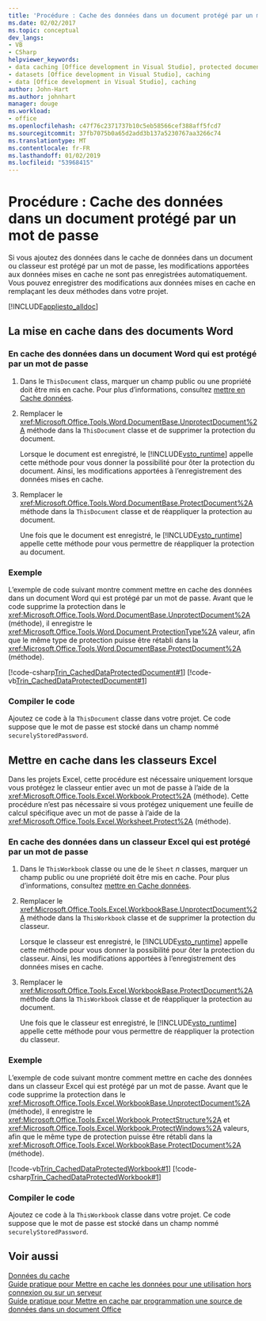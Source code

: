 ```yaml
---
title: 'Procédure : Cache des données dans un document protégé par un mot de passe'
ms.date: 02/02/2017
ms.topic: conceptual
dev_langs:
- VB
- CSharp
helpviewer_keywords:
- data caching [Office development in Visual Studio], protected documents
- datasets [Office development in Visual Studio], caching
- data [Office development in Visual Studio], caching
author: John-Hart
ms.author: johnhart
manager: douge
ms.workload:
- office
ms.openlocfilehash: c47f76c2371737b10c5eb58566cef388aff5fcd7
ms.sourcegitcommit: 37fb7075b0a65d2add3b137a5230767aa3266c74
ms.translationtype: MT
ms.contentlocale: fr-FR
ms.lasthandoff: 01/02/2019
ms.locfileid: "53968415"
---
```

# <a name="how-to-cache-data-in-a-password-protected-document"></a>Procédure : Cache des données dans un document protégé par un mot de passe
  Si vous ajoutez des données dans le cache de données dans un document ou classeur est protégé par un mot de passe, les modifications apportées aux données mises en cache ne sont pas enregistrées automatiquement. Vous pouvez enregistrer des modifications aux données mises en cache en remplaçant les deux méthodes dans votre projet.  
  
 [!INCLUDE[appliesto_alldoc](../vsto/includes/appliesto-alldoc-md.md)]  
  
## <a name="caching-in-word-documents"></a>La mise en cache dans des documents Word  
  
### <a name="to-cache-data-in-a-word-document-that-is-protected-with-a-password"></a>En cache des données dans un document Word qui est protégé par un mot de passe  
  
1.  Dans le `ThisDocument` class, marquer un champ public ou une propriété doit être mis en cache. Pour plus d’informations, consultez [mettre en Cache données](../vsto/caching-data.md).  
  
2.  Remplacer le <xref:Microsoft.Office.Tools.Word.DocumentBase.UnprotectDocument%2A> méthode dans la `ThisDocument` classe et de supprimer la protection du document.  
  
     Lorsque le document est enregistré, le [!INCLUDE[vsto_runtime](../vsto/includes/vsto-runtime-md.md)] appelle cette méthode pour vous donner la possibilité pour ôter la protection du document. Ainsi, les modifications apportées à l’enregistrement des données mises en cache.  
  
3.  Remplacer le <xref:Microsoft.Office.Tools.Word.DocumentBase.ProtectDocument%2A> méthode dans la `ThisDocument` classe et de réappliquer la protection au document.  
  
     Une fois que le document est enregistré, le [!INCLUDE[vsto_runtime](../vsto/includes/vsto-runtime-md.md)] appelle cette méthode pour vous permettre de réappliquer la protection au document.  
  
### <a name="example"></a>Exemple  
 L’exemple de code suivant montre comment mettre en cache des données dans un document Word qui est protégé par un mot de passe. Avant que le code supprime la protection dans le <xref:Microsoft.Office.Tools.Word.DocumentBase.UnprotectDocument%2A> (méthode), il enregistre le <xref:Microsoft.Office.Tools.Word.Document.ProtectionType%2A> valeur, afin que le même type de protection puisse être rétabli dans la <xref:Microsoft.Office.Tools.Word.DocumentBase.ProtectDocument%2A> (méthode).  
  
 [!code-csharp[Trin_CachedDataProtectedDocument#1](../vsto/codesnippet/CSharp/Trin_CachedDataProtectedDocument/ThisDocument.cs#1)]
 [!code-vb[Trin_CachedDataProtectedDocument#1](../vsto/codesnippet/VisualBasic/Trin_CachedDataProtectedDocument/ThisDocument.vb#1)]  
  
### <a name="compile-the-code"></a>Compiler le code  
 Ajoutez ce code à la `ThisDocument` classe dans votre projet. Ce code suppose que le mot de passe est stocké dans un champ nommé `securelyStoredPassword`.  
  
## <a name="cache-in-excel-workbooks"></a>Mettre en cache dans les classeurs Excel  
 Dans les projets Excel, cette procédure est nécessaire uniquement lorsque vous protégez le classeur entier avec un mot de passe à l’aide de la <xref:Microsoft.Office.Tools.Excel.Workbook.Protect%2A> (méthode). Cette procédure n’est pas nécessaire si vous protégez uniquement une feuille de calcul spécifique avec un mot de passe à l’aide de la <xref:Microsoft.Office.Tools.Excel.Worksheet.Protect%2A> (méthode).  
  
### <a name="to-cache-data-in-an-excel-workbook-that-is-protected-with-a-password"></a>En cache des données dans un classeur Excel qui est protégé par un mot de passe  
  
1.  Dans le `ThisWorkbook` classe ou une de le `Sheet` *n* classes, marquer un champ public ou une propriété doit être mis en cache. Pour plus d’informations, consultez [mettre en Cache données](../vsto/caching-data.md).  
  
2.  Remplacer le <xref:Microsoft.Office.Tools.Excel.WorkbookBase.UnprotectDocument%2A> méthode dans la `ThisWorkbook` classe et de supprimer la protection du classeur.  
  
     Lorsque le classeur est enregistré, le [!INCLUDE[vsto_runtime](../vsto/includes/vsto-runtime-md.md)] appelle cette méthode pour vous donner la possibilité pour ôter la protection du classeur. Ainsi, les modifications apportées à l’enregistrement des données mises en cache.  
  
3.  Remplacer le <xref:Microsoft.Office.Tools.Excel.WorkbookBase.ProtectDocument%2A> méthode dans la `ThisWorkbook` classe et de réappliquer la protection au document.  
  
     Une fois que le classeur est enregistré, le [!INCLUDE[vsto_runtime](../vsto/includes/vsto-runtime-md.md)] appelle cette méthode pour vous permettre de réappliquer la protection du classeur.  
  
### <a name="example"></a>Exemple  
 L’exemple de code suivant montre comment mettre en cache des données dans un classeur Excel qui est protégé par un mot de passe. Avant que le code supprime la protection dans le <xref:Microsoft.Office.Tools.Excel.WorkbookBase.UnprotectDocument%2A> (méthode), il enregistre le <xref:Microsoft.Office.Tools.Excel.Workbook.ProtectStructure%2A> et <xref:Microsoft.Office.Tools.Excel.Workbook.ProtectWindows%2A> valeurs, afin que le même type de protection puisse être rétabli dans la <xref:Microsoft.Office.Tools.Excel.WorkbookBase.ProtectDocument%2A> (méthode).  
  
 [!code-vb[Trin_CachedDataProtectedWorkbook#1](../vsto/codesnippet/VisualBasic/Trin_CachedDataProtectedWorkbook/ThisWorkbook.vb#1)]
 [!code-csharp[Trin_CachedDataProtectedWorkbook#1](../vsto/codesnippet/CSharp/Trin_CachedDataProtectedWorkbook/ThisWorkbook.cs#1)]  
  
### <a name="compile-the-code"></a>Compiler le code  
 Ajoutez ce code à la `ThisWorkbook` classe dans votre projet. Ce code suppose que le mot de passe est stocké dans un champ nommé `securelyStoredPassword`.  
  
## <a name="see-also"></a>Voir aussi  
 [Données du cache](../vsto/caching-data.md)   
 [Guide pratique pour Mettre en cache les données pour une utilisation hors connexion ou sur un serveur](../vsto/how-to-cache-data-for-use-offline-or-on-a-server.md)   
 [Guide pratique pour Mettre en cache par programmation une source de données dans un document Office](../vsto/how-to-programmatically-cache-a-data-source-in-an-office-document.md)  
